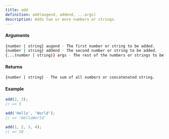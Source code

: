 ```yaml
---
title: add
definition: add(augend, addend, ...args)
description: Adds two or more numbers or strings.
---
```



#### Arguments


```bash
{number | string} augend - The first number or string to be added.
{number | string} addend - The second number or string to be added.
{...(number | string)} args - The rest of the numbers or strings to be added.
```


#### Returns


```bash
{number | string} - The sum of all numbers or concatenated string.
```


#### Example


```ts
add(2, 3);
// => 5

add('Hello', 'World');
// => 'HelloWorld'

add(1, 2, 3, 4);
// => 10
```